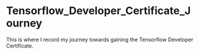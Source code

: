 # Tensorflow_Developer_Certificate_Journey
This is where I record my journey towards gaining the Tensorflow Developer Certificate. 
